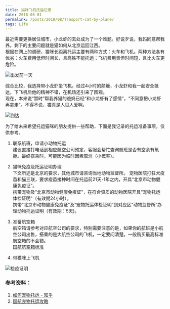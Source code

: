 ```yaml
---
title: 猫咪飞机托运记录
date: 2018-08-01
permalink: /posts/2018/08/Trasport-cat-by-plane/
tags: Life
---
```


最近需要更换居住城市，小龙虾的去处成为了一个难题。好说歹说，我妈同意帮我养。剩下的主要问题就是猫如何从北京运回江西。  
根据在网上的调研，猫咪长距离托运主要有两种方式：火车和飞机。两种方法各有优劣：火车费用低但时间长，且高铁不能托运；飞机费用贵但时间短，且比火车更危险。

![出发前一天](http://7xkdra.com1.z0.glb.clouddn.com/image/blog/%E5%B0%8F%E9%BE%99%E8%99%BE%E5%87%BA%E5%8F%91%E5%89%8D.jpeg)

综合比较，我选择带小龙虾坐飞机。经过4小时的颠簸，小龙虾和我一起安全抵达，下飞机后他的精神不错，在机场还引来了围观。  
现在，本来说“暂时”帮我养猫的爸妈已经“和小龙虾有了感情”，“不同意把小龙虾再拿走”。不得不说，猫真是人见人爱啊。

![到达](http://7xkdra.com1.z0.glb.clouddn.com/image/blog/%E5%B0%8F%E9%BE%99%E8%99%BE%E5%88%B0%E8%BE%BE.jpeg)

为了给未来希望托运猫咪的朋友提供一些帮助，下面是我记录的托运准备事项，仅供参考。  

1. 联系航班，申请小动物托运  
建议直接打电话到相应航空公司预定，客服会帮忙查询航班是否有空余有氧舱。最终搭乘时，可能因为临时因素取消（小概率）。

2. 猫咪免疫及托运证明办理  
下文所述是北京的要求，其他城市请咨询当地动物监督所。
宠物医院打狂犬疫苗和猫三联，要求疫苗接种时间在托运前21天-1年之内，开具“北京市动物健康免疫证”。  
携带宠物及“北京市动物健康免疫证”，在符合资质的动物医院开具“宠物托运体检证明”（有效期24小时）。  
携带“北京市动物健康免疫证”及“宠物托运体检证明”到对应区“动物监督所”办理动物托运证明（有效期：5天)。

3. 准备航空箱  
航空箱请参考对应航空公司的要求，特别需要注意的是，如果你的航班是小航空公司出售，搭乘的是大航空公司的飞机，一定要问清楚。一般购买最高标准航空箱的不会错。  
[国航航空箱标准](http://www.airchina.com.cn/cn/info/travel-prep/special-traveler/dog02.shtml)

4. 带猫咪上飞机

![检疫证明](http://7xkdra.com1.z0.glb.clouddn.com/image/blog/%E7%8C%AB%E5%92%AA%E6%A3%80%E7%96%AB%E5%90%88%E6%A0%BC%E8%AF%81%E6%98%8E.jpeg)

### 参考资料：

1. [如何宠物托运 - 知乎](https://www.zhihu.com/question/31765781)
2. [国航宠物托运攻略](https://www.douban.com/note/551811787/)